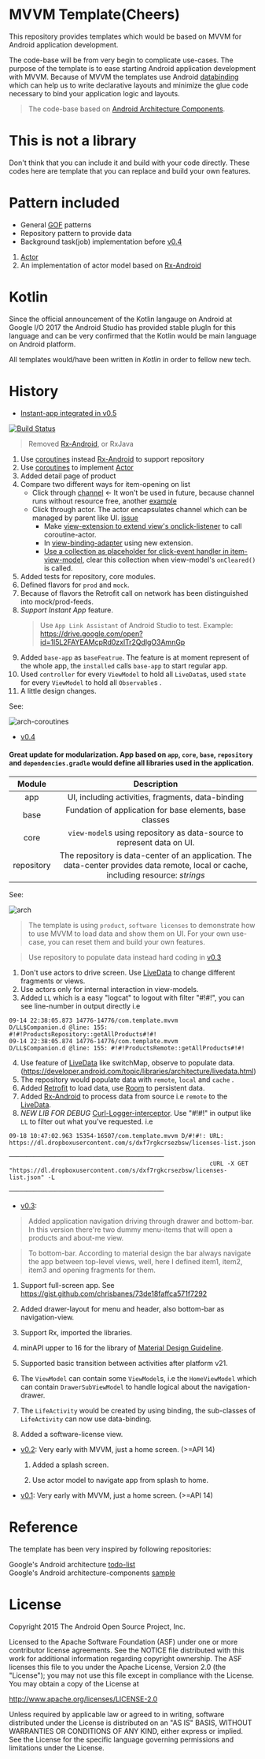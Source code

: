 # MVVM Template(Cheers)

This repository provides templates which would be based on MVVM for Android application development.

The code-base will be from very begin to complicate use-cases. The purpose of the template is to ease starting Android application development with MVVM. Because of MVVM the templates use Android [databinding](https://developer.android.com/topic/libraries/data-binding/index.html) which can help us to write declarative layouts and minimize the glue code necessary to bind your application logic and layouts. 

> The code-base based on [Android Architecture Components](https://developer.android.com/topic/libraries/architecture/index.html).
 
 
# This is not a library

Don't think that you can include it and build with your code directly. These codes here are template that you can replace and build your own features.

# Pattern included

- General [GOF](https://en.wikipedia.org/wiki/Design_Patterns) patterns
- Repository pattern to provide data
- Background task(job) implementation before [v0.4](https://github.com/XinyueZ/mvvm-template/tree/feature/v0.4)
1. [Actor](http://www.brianstorti.com/the-actor-model/?utm_source=android-arsenal.com&utm_medium=referral&utm_campaign=6127)
2. An implementation of actor model based on [Rx-Android](https://github.com/ReactiveX/RxAndroid)


# Kotlin

Since the official announcement of the Kotlin langauge on Android at Google I/O 2017 the Android Studio has provided stable plugIn for this language and can be very confirmed that the Kotlin would be main language on Android platform. 

All templates would/have been written in *Kotlin* in order to fellow new tech.

# History

- [Instant-app integrated in v0.5](https://github.com/XinyueZ/mvvm-template/tree/feature/instant-app)

[![Build Status](https://travis-ci.org/XinyueZ/mvvm-template.svg?branch=feature%2Finstant-app)](https://travis-ci.org/XinyueZ/mvvm-template)

> Removed [Rx-Android](https://github.com/ReactiveX/RxAndroid), or RxJava

1. Use  [coroutines](https://github.com/Kotlin/kotlinx.coroutines/blob/master/coroutines-guide.md) instead  [Rx-Android](https://github.com/ReactiveX/RxAndroid) to support repository
2. Use  [coroutines](https://github.com/Kotlin/kotlinx.coroutines/blob/master/coroutines-guide.md) to implement [Actor](http://www.brianstorti.com/the-actor-model/?utm_source=android-arsenal.com&utm_medium=referral&utm_campaign=6127)
3. Added detail page of product
4. Compare two different ways for item-opening on list
    - Click through [channel](https://github.com/XinyueZ/mvvm-template/blob/bd437884779a3d4a388262b261bfaeb5c70434c1/core/src/main/kotlin/com/template/mvvm/models/SoftwareLicensesViewModel.kt#L183-L183)  <- It won't be used in future, because channel runs without resource free, another [example](https://github.com/XinyueZ/mvvm-template/blob/dev/core/src/main/kotlin/com/template/mvvm/models/ProductsViewModel.kt#L166)
    - Click through actor. The actor encapsulates channel which can be managed by parent like UI. [issue](https://github.com/Kotlin/kotlinx.coroutines/issues/140)
        - Make [view-extension to extend view's onclick-listener](https://github.com/XinyueZ/mvvm-template/blob/70cd0d7453d8a7da735f859b97fc3875747c6421/core/src/main/kotlin/com/template/mvvm/ext/ViewModelExt.kt#L43-L43) to call coroutine-actor.
        - In [view-binding-adapter](https://github.com/XinyueZ/mvvm-template/blob/70cd0d7453d8a7da735f859b97fc3875747c6421/core/src/main/kotlin/com/template/mvvm/binding/BindingAdapters.kt#L199-L199) using new extension.
        - [Use a collection as placeholder for click-event handler in item-view-model](https://github.com/XinyueZ/mvvm-template/blob/70cd0d7453d8a7da735f859b97fc3875747c6421/core/src/main/kotlin/com/template/mvvm/models/ProductsViewModel.kt#L147), clear this collection when view-model's ```onCleared()``` is called.
5. Added tests for repository, core modules.
6. Defined flavors for ```prod``` and ```mock```.
7. Because of flavors the Retrofit call on network has been distinguished into mock/prod-feeds.
8. *Support Instant App* feature.
    > Use ```App Link Assistant``` of Android Studio  to test.
    > Example: https://drive.google.com/open?id=1l5L2FAYEAMcpRd0zxlTr2QdlgO3AmnGp
9. Added ```base-app``` as ```baseFeatrue```. The feature is at moment represent of the whole app, the ```installed``` calls ```base-app``` to start regular app.
10. Used ```controller``` for every ```ViewModel``` to hold all ```LiveData```s, used ```state``` for every ```ViewModel``` to hold all ```Observable```s .
11. A little design changes.

See:

![arch-coroutines](media/arch-coroutines.png)

- [v0.4](https://github.com/XinyueZ/mvvm-template/tree/feature/v0.4)

#### Great update for modularization. App based on ```app```, ```core```, ```base```, ```repository``` and ```dependencies.gradle``` would define all libraries used in the application.

|  Module | Description  |
|:-------------:|:-------------:|
|  app | UI, including activities, fragments, data-binding |
| base  | Fundation of application for base elements, base classes |
|  core |  ```view-model```s using repository as data-source to represent data on UI. |
| repository|The repository is data-center of an application. The data-center provides data remote, local or cache, including resource: *strings* |

See:

![arch](media/arch.png)


> The template is using ```product```, ```software licenses``` to demonstrate how to use MVVM to load data and show them on UI. For your own use-case, you can reset them and build your own features.  

> Use repository to populate data instead hard coding in [v0.3](https://github.com/XinyueZ/mvvm-template/tree/feature/v0.3/navi-drawer-bottom)

1. Don't use actors to drive screen. Use [LiveData](https://developer.android.com/topic/libraries/architecture/livedata.html) to change different fragments or views.
2. Use actors only for internal interaction in view-models.
3. Added ```LL``` which is a easy "logcat" to logout with filter "#!#!", you can see line-number in output directly 
i.e 

```
09-14 22:38:05.873 14776-14776/com.template.mvvm D/LL$Companion.d @line: 155: #!#!ProductsRepository::getAllProducts#!#!
09-14 22:38:05.874 14776-14776/com.template.mvvm D/LL$Companion.d @line: 155: #!#!ProductsRemote::getAllProducts#!#!
```

4. Use feature of  [LiveData](https://developer.android.com/topic/libraries/architecture/livedata.html) like switchMap, observe to populate data. (https://developer.android.com/topic/libraries/architecture/livedata.html)
5. The repository would populate data with ```remote```, ```local``` and  ```cache``` .
6. Added [Retrofit](http://square.github.io/retrofit/) to load data, use [Room](https://developer.android.com/topic/libraries/architecture/room.html) to persistent data.
7. Added [Rx-Android](https://github.com/ReactiveX/RxAndroid) to process data from source i.e ```remote``` to the [LiveData](https://developer.android.com/topic/libraries/architecture/livedata.html).
8. *NEW LIB FOR DEBUG* [Curl-Logger-interceptor](https://github.com/grapesnberries/Curl-Logger-interceptor). Use "#!#!" in output like ```LL``` to filter out what you've requested.
i.e
```
09-18 10:47:02.963 15354-16507/com.template.mvvm D/#!#!: URL: https://dl.dropboxusercontent.com/s/dxf7rgkcrsezbsw/licenses-list.json
                                                         ────────────────────────────────────────────
                                                         cURL -X GET  "https://dl.dropboxusercontent.com/s/dxf7rgkcrsezbsw/licenses-list.json" -L  
                                                         ──────────────────────────────────────────── 
```

- [v0.3](https://github.com/XinyueZ/mvvm-template/tree/feature/v0.3/navi-drawer-bottom): 

> Added application navigation driving through drawer and bottom-bar. In this version there're two dummy menu-items that will open a products and about-me view.

> To bottom-bar. According to material design the bar always navigate the app between top-level views, well, here I defined item1, item2, item3 and opening fragments for them.

1. Support full-screen app. See https://gist.github.com/chrisbanes/73de18faffca571f7292

2. Added drawer-layout for menu and header, also bottom-bar as navigation-view.

3. Support Rx, imported the libraries.

4. minAPI upper to 16 for the library of [Material Design Guideline](https://github.com/TheKhaeng/material-design-guideline).

5. Supported basic transition between activities after platform v21.

6. The ```ViewModel``` can contain some ```ViewModel```s, i.e the ```HomeViewModel``` which can contain ```DrawerSubViewModel``` to handle logical about the navigation-drawer.

7. The ```LifeActivity``` would be created by using binding, the sub-classes of ```LifeActivity``` can now use data-binding.

8. Added a software-license view.

- [v0.2](https://github.com/XinyueZ/mvvm-template/tree/feature/v0.2/splash-actor-imported): Very early with MVVM, just a home screen. (>=API 14)

  1. Added a splash screen.

  2. Use actor model to navigate app from splash to home.

- [v0.1](https://github.com/XinyueZ/mvvm-template/tree/feature/v0.1/very-early-code-base): Very early with MVVM, just a home screen. (>=API 14)

# Reference

The template has been very inspired by following repositories:

Google's Android architecture  [todo-list](https://github.com/googlesamples/android-architecture)  
Google's Android architecture-components [sample](https://github.com/googlesamples/android-architecture-components)


# License

Copyright 2015 The Android Open Source Project, Inc.

Licensed to the Apache Software Foundation (ASF) under one or more contributor license agreements. See the NOTICE file distributed with this work for additional information regarding copyright ownership. The ASF licenses this file to you under the Apache License, Version 2.0 (the "License"); you may not use this file except in compliance with the License. You may obtain a copy of the License at

http://www.apache.org/licenses/LICENSE-2.0

Unless required by applicable law or agreed to in writing, software distributed under the License is distributed on an "AS IS" BASIS, WITHOUT WARRANTIES OR CONDITIONS OF ANY KIND, either express or implied. See the License for the specific language governing permissions and limitations under the License.
